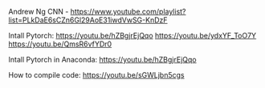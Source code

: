 Andrew Ng CNN - https://www.youtube.com/playlist?list=PLkDaE6sCZn6Gl29AoE31iwdVwSG-KnDzF



Intall Pytorch: https://youtu.be/hZBgjrEjQqo
                https://youtu.be/ydxYF_ToO7Y
                https://youtu.be/QmsR6vfYDr0

Intall Pytorch in Anaconda: https://youtu.be/hZBgjrEjQqo

How to compile code: https://youtu.be/sGWLjbn5cgs
